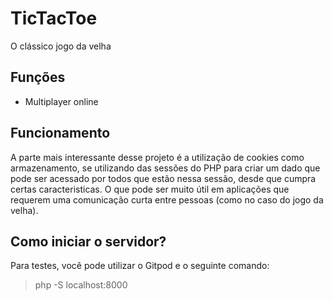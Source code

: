 ﻿# TicTacToe
O clássico jogo da velha

## Funções
- Multiplayer online

## Funcionamento
A parte mais interessante desse projeto é a utilização de cookies como armazenamento, se utilizando das sessões do PHP para criar um dado que pode ser acessado por todos que estão nessa sessão, desde que cumpra certas caracteristicas. O que pode ser muito útil em aplicações que requerem uma comunicação curta entre pessoas (como no caso do jogo da velha).

## Como iniciar o servidor?
Para testes, você pode utilizar o Gitpod e o seguinte comando:
> php -S localhost:8000